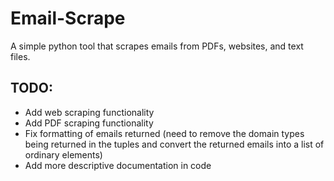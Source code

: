 # Email-Scrape
A simple python tool that scrapes emails from PDFs, websites, and text files.

## TODO:
* Add web scraping functionality
* Add PDF scraping functionality
* Fix formatting of emails returned (need to remove the domain types being returned in the tuples and convert the returned emails into a list of ordinary elements)
* Add more descriptive documentation in code
